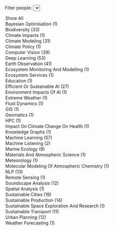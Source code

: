 <label for="tagFilter">Filter people:</label>
<select id="tagFilter">
<option value="all">Show All</option>
<option value="Bayesian Optimisation">Bayesian Optimisation (1)</option>
<option value="Biodiversity">Biodiversity (33)</option>
<option value="Climate Impacts">Climate Impacts (1)</option>
<option value="Climate Modeling">Climate Modeling (31)</option>
<option value="Climate Policy">Climate Policy (1)</option>
<option value="Computer Vision">Computer Vision (39)</option>
<option value="Deep Learning">Deep Learning (53)</option>
<option value="Earth Observation">Earth Observation (41)</option>
<option value="Ecosystem Monitoring And Modelling">Ecosystem Monitoring And Modelling (1)</option>
<option value="Ecosystem Services">Ecosystem Services (1)</option>
<option value="Education">Education (1)</option>
<option value="Efficient Or Sustainable AI">Efficient Or Sustainable AI (27)</option>
<option value="Environment Impacts Of AI">Environment Impacts Of AI (1)</option>
<option value="Extreme Weather">Extreme Weather (1)</option>
<option value="Fluid Dynamics">Fluid Dynamics (1)</option>
<option value="GIS">GIS (1)</option>
<option value="Geomatics">Geomatics (1)</option>
<option value="HPC">HPC (1)</option>
<option value="Impact On Climate Change On Health">Impact On Climate Change On Health (1)</option>
<option value="Knowledge Graphs">Knowledge Graphs (1)</option>
<option value="Machine Learning">Machine Learning (57)</option>
<option value="Machine Listening">Machine Listening (2)</option>
<option value="Marine Ecology">Marine Ecology (9)</option>
<option value="Materials And Atmospheric Science">Materials And Atmospheric Science (1)</option>
<option value="Meteorology">Meteorology (1)</option>
<option value="Molecular Modeling Of Atmospheric Chemistry">Molecular Modeling Of Atmospheric Chemistry (1)</option>
<option value="NLP">NLP (13)</option>
<option value="Remote Sensing">Remote Sensing (1)</option>
<option value="Soundscape Analysis">Soundscape Analysis (12)</option>
<option value="Spatial Analysis">Spatial Analysis (1)</option>
<option value="Sustainable Cities">Sustainable Cities (19)</option>
<option value="Sustainable Production">Sustainable Production (14)</option>
<option value="Sustainable Space Exploration And Research">Sustainable Space Exploration And Research (1)</option>
<option value="Sustainable Transport">Sustainable Transport (11)</option>
<option value="Urban Planning">Urban Planning (12)</option>
<option value="Weather Forecasting">Weather Forecasting (1)</option></select>

<script>
        document.getElementById('tagFilter').addEventListener('change', function () {
            const selectedTag = this.value;
            document.querySelectorAll('.content').forEach(div => {
                const tags = div.getAttribute('data-tags').split(',');
                if (selectedTag === 'all' || tags.includes(selectedTag)) {
                    div.classList.remove('hidden');
                } else {
                    div.classList.add('hidden');
                }
            });
        });
</script>

